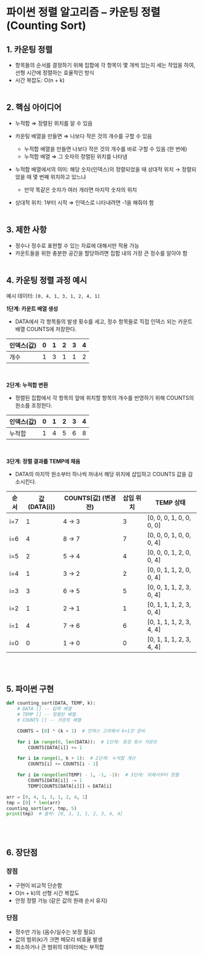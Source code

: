 # 파이썬 정렬 알고리즘 – 카운팅 정렬 (Counting Sort)

## 1. 카운팅 정렬

- 항목들의 순서를 결정하기 위해 집합에 각 항목이 몇 개씩 있는지 세는 작업을 하여, 선형 시간에 정렬하는 효율적인 방식
- 시간 복잡도: O(n + k)
<br></br>

## 2. 핵심 아이디어

- 누적합 ⇒ 정렬된 위치를 알 수 있음
- 카운팅 배열을 만들면 ⇒ 나보다 작은 것의 개수를 구할 수 있음
    - 누적합 배열을 만들면 나보다 작은 것의 개수를 바로 구할 수 있음 (한 번에)
    - 누적합 배열 ⇒ 그 숫자의 정렬된 위치를 나타냄

- 누적합 배열에서의 의미: 해당 숫자(인덱스)의 정렬되었을 때 상대적 위치 → 정렬되었을 때 몇 번째 위치하고 있느냐
    - 만약 똑같은 숫자가 여러 개라면 마지막 숫자의 위치
- 상대적 위치: 1부터 시작 ⇒ 인덱스로 나타내려면 -1을 해줘야 함
<br></br>

## 3. 제한 사항

- 정수나 정수로 표현할 수 있는 자료에 대해서만 적용 가능
- 카운트들을 위한 충분한 공간을 할당하려면 집합 내의 가장 큰 정수를 알아야 함
<br></br>

## 4. 카운팅 정렬 과정 예시

예시 데이터: `[0, 4, 1, 3, 1, 2, 4, 1]`

**1단계: 카운트 배열 생성**

- DATA에서 각 항목들의 발생 횟수를 세고, 정수 항목들로 직접 인덱스 되는 카운트 배열 COUNTS에 저장한다.    

| 인덱스(값) | 0 | 1 | 2 | 3 | 4 |
| ------ | - | - | - | - | - |
| 개수     | 1 | 3 | 1 | 1 | 2 |
<br>

**2단계: 누적합 변환**

- 정렬된 집합에서 각 항목의 앞에 위치할 항목의 개수를 반영하기 위해 COUNTS의 원소를 조정한다.    

| 인덱스(값) | 0 | 1 | 2 | 3 | 4 |
| ------ | - | - | - | - | - |
| 누적합    | 1 | 4 | 5 | 6 | 8 |
<br>

**3단계: 정렬 결과를 TEMP에 채움**

- DATA의 마지막 원소부터 하나씩 꺼내서 해당 위치에 삽입하고 COUNTS 값을 감소시킨다.    

| 순서  | 값(DATA\[i]) | COUNTS\[값] (변경 전) | 삽입 위치 | TEMP 상태                   |
| --- | ----------- | ----------------- | ----- | ------------------------- |
| i=7 | 1           | 4 → 3             | 3     | \[0, 0, 0, 1, 0, 0, 0, 0] |
| i=6 | 4           | 8 → 7             | 7     | \[0, 0, 0, 1, 0, 0, 0, 4] |
| i=5 | 2           | 5 → 4             | 4     | \[0, 0, 0, 1, 2, 0, 0, 4] |
| i=4 | 1           | 3 → 2             | 2     | \[0, 0, 1, 1, 2, 0, 0, 4] |
| i=3 | 3           | 6 → 5             | 5     | \[0, 0, 1, 1, 2, 3, 0, 4] |
| i=2 | 1           | 2 → 1             | 1     | \[0, 1, 1, 1, 2, 3, 0, 4] |
| i=1 | 4           | 7 → 6             | 6     | \[0, 1, 1, 1, 2, 3, 4, 4] |
| i=0 | 0           | 1 → 0             | 0     | \[0, 1, 1, 1, 2, 3, 4, 4] |

<br></br>

## 5. 파이썬 구현

```python
def counting_sort(DATA, TEMP, k):
    # DATA [] -- 입력 배열
    # TEMP [] -- 정렬된 배열.
    # COUNTS [] -- 카운트 배열

    COUNTS = [0] * (k + 1)  # 인덱스 고려해서 k+1칸 준비

    for i in range(0, len(DATA)):  # 1단계: 등장 횟수 카운트
        COUNTS[DATA[i]] += 1

    for i in range(1, k + 1):  # 2단계: 누적합 계산
        COUNTS[i] += COUNTS[i - 1]

    for i in range(len(TEMP) - 1, -1, -1):  # 3단계: 뒤에서부터 정렬
        COUNTS[DATA[i]] -= 1
        TEMP[COUNTS[DATA[i]]] = DATA[i]

arr = [0, 4, 1, 3, 1, 2, 4, 1]
tmp = [0] * len(arr)
counting_sort(arr, tmp, 5)
print(tmp)  # 출력: [0, 1, 1, 1, 2, 3, 4, 4]
```
<br></br>

## 6. 장단점

### 장점

- 구현이 비교적 단순함
- O(n + k)의 선형 시간 복잡도
- 안정 정렬 가능 (같은 값의 원래 순서 유지)

### 단점

- 정수만 가능 (음수/실수는 보정 필요)
- 값의 범위(k)가 크면 메모리 비효율 발생
- 희소하거나 큰 범위의 데이터에는 부적합